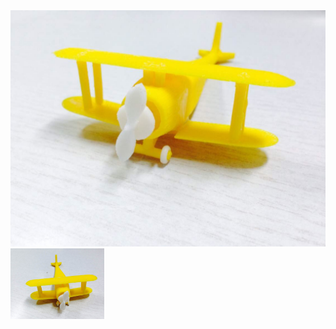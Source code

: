 <img src="https://github.com/JessieJingxuGao/3D-Printing-Aircraft-Model/blob/master/WechatIMG2.jpeg" alt="Drawing" style="width: 1500px;"/>

<img src="https://github.com/JessieJingxuGao/3D-Printing-Aircraft-Model/blob/master/WechatIMG1.jpeg" alt="Drawing" style="width: 150px;"/>
